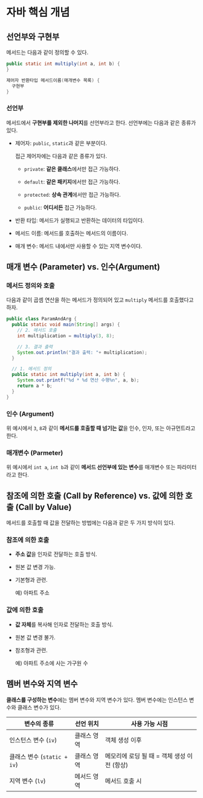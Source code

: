 # 자바 핵심 개념

## 선언부와 구현부

메서드는 다음과 같이 정의할 수 있다.

```java
public static int multiply(int a, int b) {
}

제어자 반환타입 메서드이름(매개변수 목록) {
  구현부
}
```

### 선언부

메서드에서 **구현부를 제외한 나머지**를 선언부라고 한다. 선언부에는 다음과 같은 종류가 있다.

- 제어자: `public`, `static`과 같은 부분이다.

  접근 제어자에는 다음과 같은 종류가 있다.

  - `private`: **같은 클래스**에서만 접근 가능하다.

  - `default`: **같은 패키지**에서만 접근 가능하다.

  - `protected`: **상속 관계**에서만 접근 가능하다.

  - `public`: **어디서든** 접근 가능하다.

- 반환 타입: 메서드가 실행되고 반환하는 데이터의 타입이다.

- 메서드 이름: 메서드를 호출하는 메서드의 이름이다.

- 매개 변수: 메서드 내에서만 사용할 수 있는 지역 변수이다.

## 매개 변수 (Parameter) vs. 인수(Argument)

### 메서드 정의와 호출

다음과 같이 곱셈 연산을 하는 메서드가 정의되어 있고 `multiply` 메서드를 호출했다고 하자.

```java
public class ParamAndArg {
  public static void main(String[] args) {
    // 2. 메서드 호출
    int multiplication = multiply(3, 8);

    // 3. 결과 출력
    System.out.println("결과 출력: "+ multiplication);
  }

  // 1. 메서드 정의
  public static int multiply(int a, int b) {
    System.out.printf("%d * %d 연산 수행%n", a, b);
    return a * b;
  }
}
```

### 인수 (Argument)

위 예시에서 `3`, `8`과 같이 **메서드를 호출할 때 넘기는 값**을 인수, 인자, 또는 아규먼트라고 한다.

### 매개변수 (Parmeter)

위 예시에서 `int a`, `int b`과 같이 **메서드 선언부에 있는 변수**를 매개변수 또는 파라미터라고 한다.

## 참조에 의한 호출 (Call by Reference) vs. 값에 의한 호출 (Call by Value)

메서드를 호출할 때 값을 전달하는 방법에는 다음과 같은 두 가지 방식이 있다.

### 참조에 의한 호출

- **주소 값**을 인자로 전달하는 호출 방식.

- 원본 값 변경 가능.

- 기본형과 관련.

  예) 아파트 주소

### 값에 의한 호출

- **값 자체**를 복사해 인자로 전달하는 호출 방식.
- 원본 값 변경 불가.
- 참조형과 관련.

  예) 아파트 주소에 사는 가구원 수

## 멤버 변수와 지역 변수

**클래스를 구성하는 변수**에는 멤버 변수와 지역 변수가 있다. 멤버 변수에는 인스턴스 변수와 클래스 변수가 있다.

| 변수의 종류                 | 선언 위치   | 사용 가능 시점                              |
| --------------------------- | ----------- | ------------------------------------------- |
| 인스턴스 변수 (`iv`)        | 클래스 영역 | 객체 생성 이후                              |
| 클래스 변수 (`static + iv`) | 클래스 영역 | 메모리에 로딩 될 때 = 객체 생성 이전 (항상) |
| 지역 변수 (`lv`)            | 메서드 영역 | 메서드 호출 시                              |
